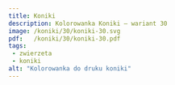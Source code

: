 ```yaml
---
title: Koniki
description: Kolorowanka Koniki – wariant 30
image: /koniki/30/koniki-30.svg
pdf:   /koniki/30/koniki-30.pdf
tags:
 - zwierzeta
 - koniki
alt: "Kolorowanka do druku koniki"
---
```


